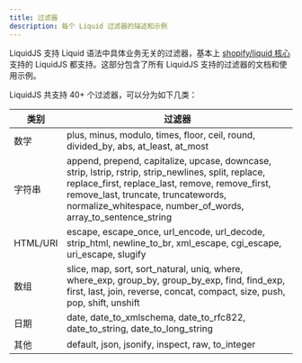 ```yaml
---
title: 过滤器
description: 每个 Liquid 过滤器的描述和示例
---
```


LiquidJS 支持 Liquid 语法中具体业务无关的过滤器，基本上 [shopify/liquid 核心][shopify/liquid] 支持的 LiquidJS 都支持。这部分包含了所有 LiquidJS 支持的过滤器的文档和使用示例。

LiquidJS 共支持 40+ 个过滤器，可以分为如下几类：

类别 | 过滤器
--- | ---
数学 | plus, minus, modulo, times, floor, ceil, round, divided_by, abs, at_least, at_most
字符串 | append, prepend, capitalize, upcase, downcase, strip, lstrip, rstrip, strip_newlines, split, replace, replace_first, replace_last, remove, remove_first, remove_last, truncate, truncatewords, normalize_whitespace, number_of_words, array_to_sentence_string
HTML/URI | escape, escape_once, url_encode, url_decode, strip_html, newline_to_br, xml_escape, cgi_escape, uri_escape, slugify
数组 | slice, map, sort, sort_natural, uniq, where, where_exp, group_by, group_by_exp, find, find_exp, first, last, join, reverse, concat, compact, size, push, pop, shift, unshift
日期 | date, date_to_xmlschema, date_to_rfc822, date_to_string, date_to_long_string
其他 | default, json, jsonify, inspect, raw, to_integer

[shopify/liquid]: https://github.com/Shopify/liquid
